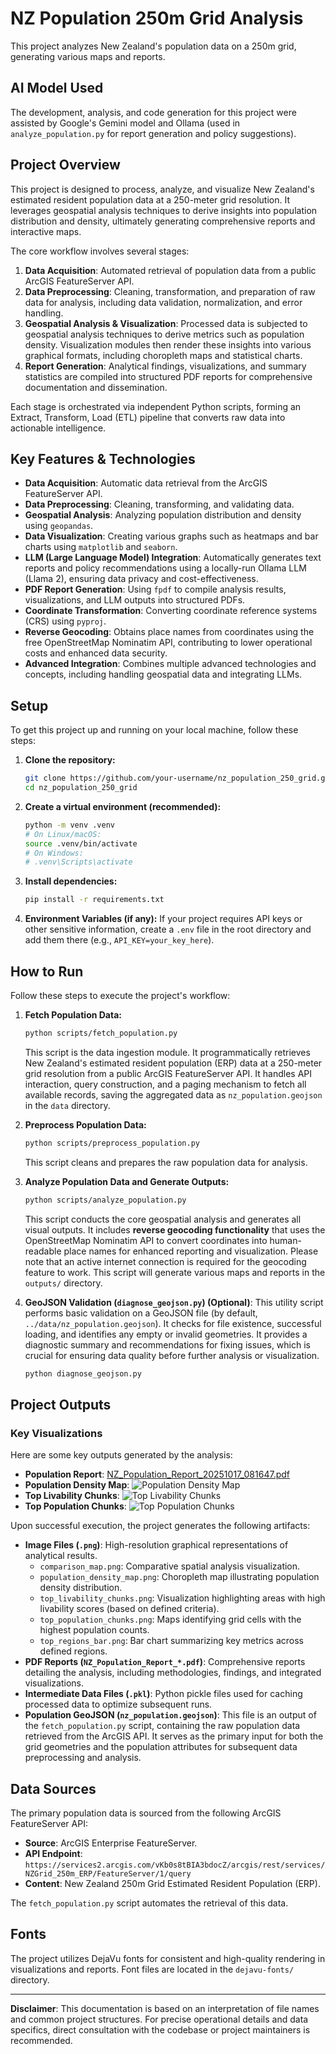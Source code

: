 # NZ Population 250m Grid Analysis

This project analyzes New Zealand's population data on a 250m grid, generating various maps and reports.

## AI Model Used

The development, analysis, and code generation for this project were assisted by Google's Gemini model and Ollama (used in `analyze_population.py` for report generation and policy suggestions).

## Project Overview

This project is designed to process, analyze, and visualize New Zealand's estimated resident population data at a 250-meter grid resolution. It leverages geospatial analysis techniques to derive insights into population distribution and density, ultimately generating comprehensive reports and interactive maps.

The core workflow involves several stages:

1.  **Data Acquisition**: Automated retrieval of population data from a public ArcGIS FeatureServer API.
2.  **Data Preprocessing**: Cleaning, transformation, and preparation of raw data for analysis, including data validation, normalization, and error handling.
3.  **Geospatial Analysis & Visualization**: Processed data is subjected to geospatial analysis techniques to derive metrics such as population density. Visualization modules then render these insights into various graphical formats, including choropleth maps and statistical charts.
4.  **Report Generation**: Analytical findings, visualizations, and summary statistics are compiled into structured PDF reports for comprehensive documentation and dissemination.

Each stage is orchestrated via independent Python scripts, forming an Extract, Transform, Load (ETL) pipeline that converts raw data into actionable intelligence.

## Key Features & Technologies

*   **Data Acquisition**: Automatic data retrieval from the ArcGIS FeatureServer API.
*   **Data Preprocessing**: Cleaning, transforming, and validating data.
*   **Geospatial Analysis**: Analyzing population distribution and density using `geopandas`.
*   **Data Visualization**: Creating various graphs such as heatmaps and bar charts using `matplotlib` and `seaborn`.
*   **LLM (Large Language Model) Integration**: Automatically generates text reports and policy recommendations using a locally-run Ollama LLM (Llama 2), ensuring data privacy and cost-effectiveness.
*   **PDF Report Generation**: Using `fpdf` to compile analysis results, visualizations, and LLM outputs into structured PDFs.
*   **Coordinate Transformation**: Converting coordinate reference systems (CRS) using `pyproj`.
*   **Reverse Geocoding**: Obtains place names from coordinates using the free OpenStreetMap Nominatim API, contributing to lower operational costs and enhanced data security.
*   **Advanced Integration**: Combines multiple advanced technologies and concepts, including handling geospatial data and integrating LLMs.


## Setup

To get this project up and running on your local machine, follow these steps:

1.  **Clone the repository:**
    ```bash
    git clone https://github.com/your-username/nz_population_250_grid.git
    cd nz_population_250_grid
    ```

2.  **Create a virtual environment (recommended):**
    ```bash
    python -m venv .venv
    # On Linux/macOS:
    source .venv/bin/activate
    # On Windows:
    # .venv\Scripts\activate
    ```

3.  **Install dependencies:**
    ```bash
    pip install -r requirements.txt
    ```

4.  **Environment Variables (if any):**
    If your project requires API keys or other sensitive information, create a `.env` file in the root directory and add them there (e.g., `API_KEY=your_key_here`).

## How to Run

Follow these steps to execute the project's workflow:

1.  **Fetch Population Data:**
    ```bash
    python scripts/fetch_population.py
    ```
    This script is the data ingestion module. It programmatically retrieves New Zealand's estimated resident population (ERP) data at a 250-meter grid resolution from a public ArcGIS FeatureServer API. It handles API interaction, query construction, and a paging mechanism to fetch all available records, saving the aggregated data as `nz_population.geojson` in the `data` directory.

2.  **Preprocess Population Data:**
    ```bash
    python scripts/preprocess_population.py
    ```
    This script cleans and prepares the raw population data for analysis.

3.  **Analyze Population Data and Generate Outputs:**
    ```bash
    python scripts/analyze_population.py
    ```
    This script conducts the core geospatial analysis and generates all visual outputs. It includes **reverse geocoding functionality** that uses the OpenStreetMap Nominatim API to convert coordinates into human-readable place names for enhanced reporting and visualization. Please note that an active internet connection is required for the geocoding feature to work. This script will generate various maps and reports in the `outputs/` directory.

4.  **GeoJSON Validation (`diagnose_geojson.py`) (Optional)**:
    This utility script performs basic validation on a GeoJSON file (by default, `../data/nz_population.geojson`). It checks for file existence, successful loading, and identifies any empty or invalid geometries. It provides a diagnostic summary and recommendations for fixing issues, which is crucial for ensuring data quality before further analysis or visualization.
    ```bash
    python diagnose_geojson.py
    ```

## Project Outputs

### Key Visualizations

Here are some key outputs generated by the analysis:

*   **Population Report**: [NZ_Population_Report_20251017_081647.pdf](scripts/NZ_Population_Report_20251017_081647.pdf)
*   **Population Density Map**: ![Population Density Map](scripts/population_density_map.png)
*   **Top Livability Chunks**: ![Top Livability Chunks](scripts/top_livability_chunks.png)
*   **Top Population Chunks**: ![Top Population Chunks](scripts/top_population_chunks.png)

Upon successful execution, the project generates the following artifacts:

*   **Image Files (`.png`)**: High-resolution graphical representations of analytical results.
    *   `comparison_map.png`: Comparative spatial analysis visualization.
    *   `population_density_map.png`: Choropleth map illustrating population density distribution.
    *   `top_livability_chunks.png`: Visualization highlighting areas with high livability scores (based on defined criteria).
    *   `top_population_chunks.png`: Maps identifying grid cells with the highest population counts.
    *   `top_regions_bar.png`: Bar chart summarizing key metrics across defined regions.
*   **PDF Reports (`NZ_Population_Report_*.pdf`)**: Comprehensive reports detailing the analysis, including methodologies, findings, and integrated visualizations.
*   **Intermediate Data Files (`.pkl`)**: Python pickle files used for caching processed data to optimize subsequent runs.
*   **Population GeoJSON (`nz_population.geojson`)**: This file is an output of the `fetch_population.py` script, containing the raw population data retrieved from the ArcGIS API. It serves as the primary input for both the grid geometries and the population attributes for subsequent data preprocessing and analysis.

## Data Sources

The primary population data is sourced from the following ArcGIS FeatureServer API:

*   **Source**: ArcGIS Enterprise FeatureServer.
*   **API Endpoint**: `https://services2.arcgis.com/vKb0s8tBIA3bdocZ/arcgis/rest/services/NZGrid_250m_ERP/FeatureServer/1/query`
*   **Content**: New Zealand 250m Grid Estimated Resident Population (ERP).

The `fetch_population.py` script automates the retrieval of this data.

## Fonts

The project utilizes DejaVu fonts for consistent and high-quality rendering in visualizations and reports. Font files are located in the `dejavu-fonts/` directory.

---
**Disclaimer**: This documentation is based on an interpretation of file names and common project structures. For precise operational details and data specifics, direct consultation with the codebase or project maintainers is recommended.

